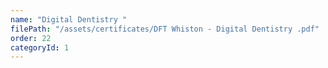 ```yaml
---
name: "Digital Dentistry "
filePath: "/assets/certificates/DFT Whiston - Digital Dentistry .pdf"
order: 22
categoryId: 1
---
```

